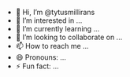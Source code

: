 - 👋 Hi, I’m @tytusmillirans
- 👀 I’m interested in ...
- 🌱 I’m currently learning ...
- 💞️ I’m looking to collaborate on ...
- 📫 How to reach me ...
- 😄 Pronouns: ...
- ⚡ Fun fact: ...

<!---
tytusmillirans/tytusmillirans is a ✨ special ✨ repository because its `README.md` (this file) appears on your GitHub profile.
You can click the Preview link to take a look at your changes.
--->
